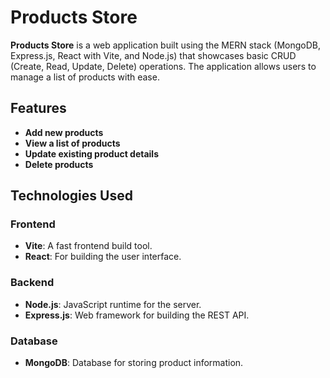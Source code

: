 # Products Store

**Products Store** is a web application built using the MERN stack (MongoDB, Express.js, React with Vite, and Node.js) that showcases basic CRUD (Create, Read, Update, Delete) operations. The application allows users to manage a list of products with ease.

## Features

- **Add new products**
- **View a list of products**
- **Update existing product details**
- **Delete products**

## Technologies Used

### Frontend

- **Vite**: A fast frontend build tool.
- **React**: For building the user interface.

### Backend

- **Node.js**: JavaScript runtime for the server.
- **Express.js**: Web framework for building the REST API.

### Database

- **MongoDB**: Database for storing product information.
